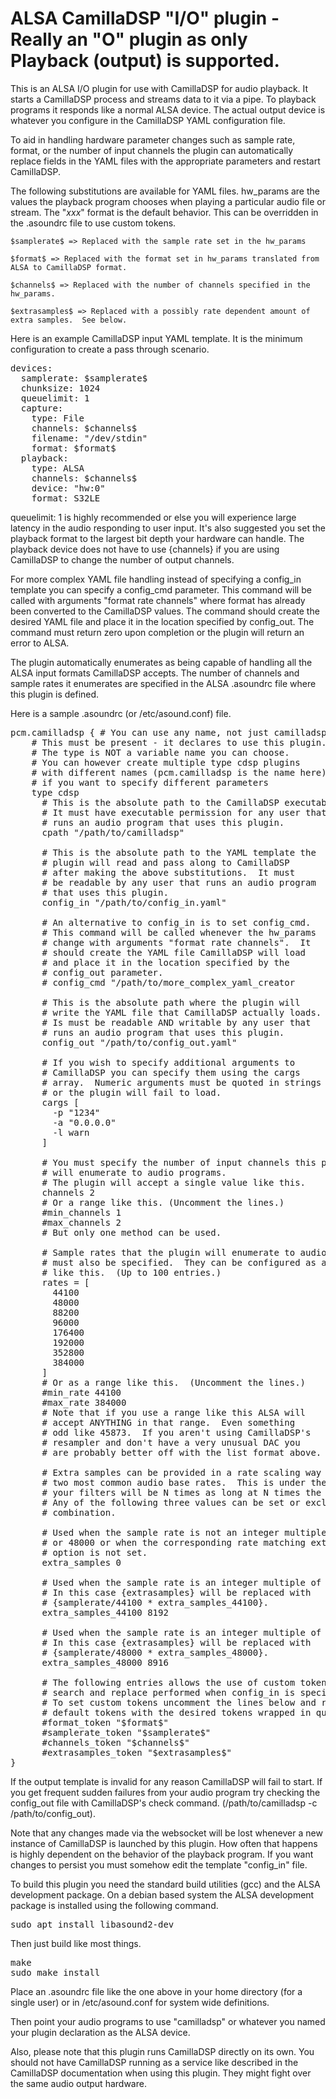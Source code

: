# ALSA CamillaDSP "I/O" plugin - Really an "O" plugin as only Playback (output) is supported.
This is an ALSA I/O plugin for use with CamillaDSP for audio playback.  It starts a CamillaDSP process and streams data to it via a pipe.  To playback programs it responds like a normal ALSA device.  The actual output device is whatever you configure in the CamillaDSP YAML configuration file.

To aid in handling hardware parameter changes such as sample rate, format, or the number of input channels the plugin can automatically replace fields in the YAML files with the appropriate parameters and restart CamillaDSP.

The following substitutions are available for YAML files.  hw_params are the values the playback program chooses when playing a particular audio file or stream.  The "$xxx$" format is the default behavior.  This can be overridden in the .asoundrc file to use custom tokens.

    $samplerate$ => Replaced with the sample rate set in the hw_params

    $format$ => Replaced with the format set in hw_params translated from ALSA to CamillaDSP format.

    $channels$ => Replaced with the number of channels specified in the hw_params.
    
    $extrasamples$ => Replaced with a possibly rate dependent amount of extra samples.  See below.

Here is an example CamillaDSP input YAML template.  It is the minimum configuration to create a pass through scenario.

<pre>
devices:
  samplerate: $samplerate$
  chunksize: 1024
  queuelimit: 1
  capture:
    type: File
    channels: $channels$
    filename: "/dev/stdin"
    format: $format$
  playback:
    type: ALSA
    channels: $channels$
    device: "hw:0"
    format: S32LE
</pre>

queuelimit: 1 is highly recommended or else you will experience large latency in the audio responding to user input.  It's also suggested you set the playback format to the largest bit depth your hardware can handle.  The playback device does not have to use {channels} if you are using CamillaDSP to change the number of output channels.

For more complex YAML file handling instead of specifying a config_in template you can specify a config_cmd parameter.  This command will be called with arguments "format rate channels" where format has already been converted to the CamillaDSP values.  The command should create the desired YAML file and place it in the location specified by config_out.  The command must return zero upon completion or the plugin will return an error to ALSA.

The plugin automatically enumerates as being capable of handling all the ALSA input formats CamillaDSP accepts.  The number of channels and sample rates it enumerates are specified in the ALSA .asoundrc file where this plugin is defined.

Here is a sample .asoundrc (or /etc/asound.conf) file.

<pre>
pcm.camilladsp { # You can use any name, not just camilladsp
    # This must be present - it declares to use this plugin.
    # The type is NOT a variable name you can choose.
    # You can however create multiple type cdsp plugins
    # with different names (pcm.camilladsp is the name here) 
    # if you want to specify different parameters
    type cdsp
      # This is the absolute path to the CamillaDSP executable.
      # It must have executable permission for any user that
      # runs an audio program that uses this plugin.
      cpath "/path/to/camilladsp"
      
      # This is the absolute path to the YAML template the 
      # plugin will read and pass along to CamillaDSP
      # after making the above substitutions.  It must
      # be readable by any user that runs an audio program
      # that uses this plugin.
      config_in "/path/to/config_in.yaml"
      
      # An alternative to config_in is to set config_cmd.
      # This command will be called whenever the hw_params
      # change with arguments "format rate channels".  It
      # should create the YAML file CamillaDSP will load
      # and place it in the location specified by the 
      # config_out parameter.
      # config_cmd "/path/to/more_complex_yaml_creator
      
      # This is the absolute path where the plugin will
      # write the YAML file that CamillaDSP actually loads.
      # Is must be readable AND writable by any user that
      # runs an audio program that uses this plugin.
      config_out "/path/to/config_out.yaml"
      
      # If you wish to specify additional arguments to
      # CamillaDSP you can specify them using the cargs
      # array.  Numeric arguments must be quoted in strings
      # or the plugin will fail to load.
      cargs [
        -p "1234"
        -a "0.0.0.0"
        -l warn
      ]
      
      # You must specify the number of input channels this plugin
      # will enumerate to audio programs.
      # The plugin will accept a single value like this.
      channels 2
      # Or a range like this. (Uncomment the lines.)
      #min_channels 1
      #max_channels 2
      # But only one method can be used.
      
      # Sample rates that the plugin will enumerate to audio programs
      # must also be specified.  They can be configured as a specific list
      # like this.  (Up to 100 entries.)
      rates = [
        44100 
        48000 
        88200 
        96000
        176400
        192000
        352800
        384000
      ]
      # Or as a range like this.  (Uncomment the lines.)  
      #min_rate 44100
      #max_rate 384000      
      # Note that if you use a range like this ALSA will
      # accept ANYTHING in that range.  Even something 
      # odd like 45873.  If you aren't using CamillaDSP's
      # resampler and don't have a very unusual DAC you
      # are probably better off with the list format above.
      
      # Extra samples can be provided in a rate scaling way for the
      # two most common audio base rates.  This is under the assumption
      # your filters will be N times as long at N times the base rate.
      # Any of the following three values can be set or excluded in any
      # combination.
      
      # Used when the sample rate is not an integer multiple of 44100
      # or 48000 or when the corresponding rate matching extra_samples 
      # option is not set.
      extra_samples 0
      
      # Used when the sample rate is an integer multiple of 44100.
      # In this case {extrasamples} will be replaced with 
      # {samplerate/44100 * extra_samples_44100}.
      extra_samples_44100 8192

      # Used when the sample rate is an integer multiple of 48000.
      # In this case {extrasamples} will be replaced with 
      # {samplerate/48000 * extra_samples_48000}.
      extra_samples_48000 8916
      
      # The following entries allows the use of custom tokens for the
      # search and replace performed when config_in is specified.
      # To set custom tokens uncomment the lines below and replace the
      # default tokens with the desired tokens wrapped in quotes.
      #format_token "$format$"
      #samplerate_token "$samplerate$"
      #channels_token "$channels$"
      #extrasamples_token "$extrasamples$"
}
</pre>

If the output template is invalid for any reason CamillaDSP will fail to start.  If you get
frequent sudden failures from your audio program try checking the config_out file with
CamillaDSP's check command.  (/path/to/camilladsp -c /path/to/config_out).

Note that any changes made via the websocket will be lost whenever a new instance of CamillaDSP is launched by this plugin.  How often that happens is highly dependent on the behavior of the playback program.  If you want changes to persist you must somehow edit the template "config_in" file.

To build this plugin you need the standard build utilities (gcc) and the ALSA development package.
On a debian based system the ALSA development package is installed using the following command.

<pre>
sudo apt install libasound2-dev
</pre>

Then just build like most things.

<pre>
make
sudo make install
</pre>

Place an .asoundrc file like the one above in your home directory (for a single user) or in /etc/asound.conf for system wide definitions.

Then point your audio programs to use "camilladsp" or whatever you named your plugin declaration as the ALSA device.

Also, please note that this plugin runs CamillaDSP directly on its own.  You should not have CamillaDSP running as a service like described in the CamillaDSP documentation when using this plugin.  They might fight over the same audio output hardware.
